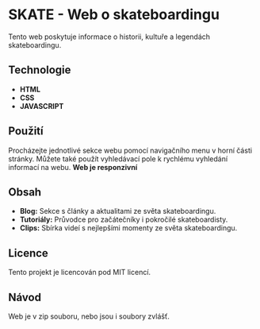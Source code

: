 # SKATE - Web o skateboardingu

Tento web poskytuje informace o historii, kultuře a legendách skateboardingu.

## Technologie
- **HTML**
- **CSS**
- **JAVASCRIPT**

## Použití

Procházejte jednotlivé sekce webu pomocí navigačního menu v horní části stránky. Můžete také použít vyhledávací pole k rychlému vyhledání informací na webu.
**Web je responzivní**

## Obsah

- **Blog:** Sekce s články a aktualitami ze světa skateboardingu.
- **Tutoriály:** Průvodce pro začátečníky i pokročilé skateboardisty.
- **Clips:** Sbírka videí s nejlepšími momenty ze světa skateboardingu.

## Licence

Tento projekt je licencován pod MIT licencí.

## Návod

Web je v zip souboru, nebo jsou i soubory zvlášť.


